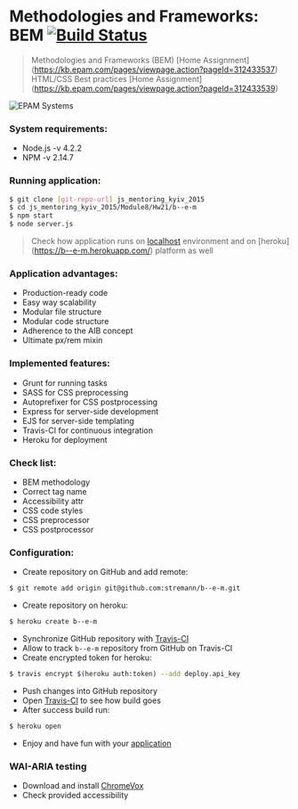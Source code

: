 # Methodologies and Frameworks: BEM [![Build Status](https://travis-ci.org/stremann/b--e-m.svg?branch=master)](https://travis-ci.org/stremann/b--e-m)

> Methodologies and Frameworks (BEM) [Home Assignment] (https://kb.epam.com/pages/viewpage.action?pageId=312433537)
> HTML/CSS Best practices [Home Assignment] (https://kb.epam.com/pages/viewpage.action?pageId=312433539)

![EPAM Systems](http://stremann.github.io/assets/images/logo.svg)

### System requirements:
- Node.js -v 4.2.2
- NPM -v 2.14.7

### Running application:
```sh
$ git clone [git-repo-url] js_mentoring_kyiv_2015
$ cd js_mentoring_kyiv_2015/Module8/Hw21/b--e-m
$ npm start
$ node server.js
```
> Check how application runs on [localhost](http://localhost:3000/) environment and on [heroku] (https://b--e-m.herokuapp.com/) platform as well

### Application advantages:
- Production-ready code
- Easy way scalability
- Modular file structure
- Modular code structure
- Adherence to the AIB concept
- Ultimate px/rem mixin

### Implemented features:
- Grunt for running tasks
- SASS for CSS preprocessing
- Autoprefixer for CSS postprocessing
- Express for server-side development
- EJS for server-side templating
- Travis-CI for continuous integration
- Heroku for deployment

### Check list:
- BEM methodology
- Correct tag name
- Accessibility attr
- CSS code styles 
- CSS preprocessor
- CSS postprocessor

### Configuration:
- Create repository on GitHub and add remote: 
```sh
$ git remote add origin git@github.com:stremann/b--e-m.git
```
- Create repository on heroku: 
```sh
$ heroku create b--e-m
```
- Synchronize GitHub repository with [Travis-CI](https://travis-ci.org/profile/stremann)
- Allow to track `b--e-m` repository from GitHub on Travis-CI
- Create encrypted token for heroku: 
```sh
$ travis encrypt $(heroku auth:token) --add deploy.api_key
```
- Push changes into GitHub repository
- Open [Travis-CI](https://travis-ci.org/) to see how build goes
- After success build run:
```sh
$ heroku open
```
- Enjoy and have fun with your [application](https://b--e-m.herokuapp.com/)

### WAI-ARIA testing
- Download and install [ChromeVox](http://www.chromevox.com/)
- Check provided accessibility  